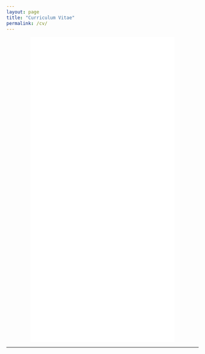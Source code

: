 ```yaml
---
layout: page
title: "Curriculum Vitae"
permalink: /cv/
---
```

<div style="display: flex; justify-content: center;">
  <iframe src="/files/CV.pdf" width="75%" height="800px" style="border: none;"></iframe>
</div>

---
